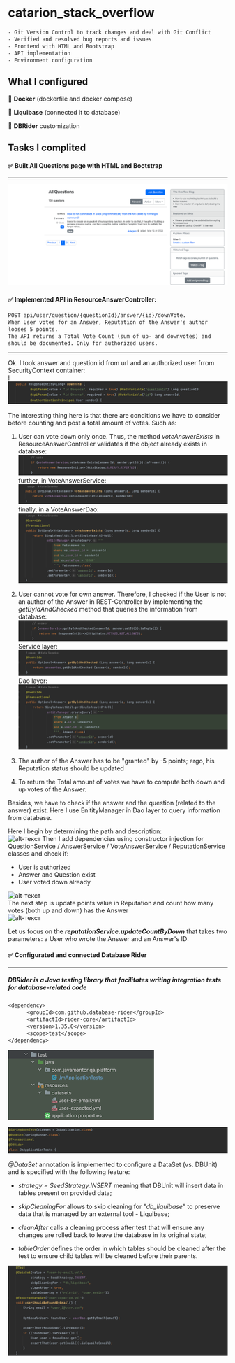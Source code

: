 # catarion_stack_overflow

    - Git Version Control to track changes and deal with Git Conflict
    - Verified and resolved bug reports and issues
    - Frontend with HTML and Bootstrap
    - API implementation
    - Environment configuration
    

## What I configured

  
🧩 **Docker** (dockerfile and docker compose)

🧩 **Liquibase** (connected it to database)

🧩 **DBRider** customization


## Tasks I complited

#### ✅ Built All Questions page with **HTML** and **Bootstrap**
------

![alt-текст](https://github.com/e-terven/catarion_stack_overflow/blob/5af8114d05fae37628bd7af0391f60a15caf9218/images/catarion_stack_overflow/AllQuestions.png)

#### ✅ Implemented API in ResourceAnswerController:
    POST api/user/question/{questionId}/answer/{id}/downVote.
    When User votes for an Answer, Reputation of the Answer's author looses 5 points.
    The API returns a Total Vote Count (sum of up- and downvotes) and should be documented. Only for authorized users. 

------
Ok. I took answer and question id from url and an authorized user frrom SecurityContext container:  
   !![alt-текст](https://github.com/e-terven/catarion_stack_overflow/blob/6bd579791d64e8fe773589c4dd55fc1450951fc0/images/catarion_stack_overflow/Parameters_1.png)

The interesting thing here is that there are conditions we have to consider before counting and post a total amount of votes. Such as:
1. User can vote down only once.
   Thus, the method _voteAnswerExists_ in ResourceAnswerController validates if the object already exists in database:
![alt-текст](https://github.com/e-terven/catarion_stack_overflow/blob/6011183f856fc58e4060dde2918b85a06ad6702e/images/catarion_stack_overflow/VoteAnswer-1.png)
   further, in VoteAnswerService:
![alt-текст](https://github.com/e-terven/catarion_stack_overflow/blob/6011183f856fc58e4060dde2918b85a06ad6702e/images/catarion_stack_overflow/VoteAnswer-2.png)
   finally, in a VoteAnswerDao:
![alt-текст](https://github.com/e-terven/catarion_stack_overflow/blob/6011183f856fc58e4060dde2918b85a06ad6702e/images/catarion_stack_overflow/VoteAnswer-3.png)

2. User cannot vote for own answer. Therefore, I checked if the User is not an author of the Answer in REST-Controller by implementing the _getByIdAndChecked_ method that queries the information from database:
![alt-текст](https://github.com/e-terven/catarion_stack_overflow/blob/a349773fcfc427160ab69823e8225b002ebb588f/images/catarion_stack_overflow/Answer-1.png)
   Service layer:      
![alt-текст](https://github.com/e-terven/catarion_stack_overflow/blob/6dedd3602cbe77cc9224bb737029be5abfae8d43/images/catarion_stack_overflow/Answer-2.png)
   Dao layer:
![alt-текст](https://github.com/e-terven/catarion_stack_overflow/blob/6dedd3602cbe77cc9224bb737029be5abfae8d43/images/catarion_stack_overflow/Answer-3.png)


4. The author of the Answer has to be "granted" by -5 points; ergo, his Reputation status should be updated
5. To return the Total amount of votes we have to compute both down and up votes of the Answer.

Besides, we have to check if the answer and the question (related to the answer) exist. Here I use EnitityManager in Dao layer to query information from database.


Here I begin by determining the path and description:  
![alt-текст]()
Then I add dependencies using constructor injection for
QuestionService / AnswerService / VoteAnswerService / ReputationService classes and check if:
- User is authorized
- Answer and Question exist
- User voted down already  
  
![alt-текст]()  
The next step is update points value in Reputation and count how many votes (both up and down) has the Answer  
![alt-текст]()  

Let us focus on the _**reputationService.updateCountByDown**_ that takes two parameters: a User who wrote the Answer and an Answer's ID:





#### ✅ Configurated and connected **Database Rider**
------
##### DBRider is a Java testing library that facilitates writing integration tests for database-related code

    <dependency>
          <groupId>com.github.database-rider</groupId>
          <artifactId>rider-core</artifactId>
          <version>1.35.0</version>
          <scope>test</scope>
    </dependency>

![alt-текст](https://github.com/e-terven/catarion_stack_overflow/blob/5af8114d05fae37628bd7af0391f60a15caf9218/images/catarion_stack_overflow/dbRider_tree.png)

![alt-текст](https://github.com/e-terven/catarion_stack_overflow/blob/5af8114d05fae37628bd7af0391f60a15caf9218/images/catarion_stack_overflow/dbrider_annotations.png "Annotations")

_@DataSet_ annotation is implemented to configure a DataSet (vs. DBUnit) and is specified with the following feature:  

- _strategy = SeedStrategy.INSERT_  meaning that DBUnit will insert data in tables present on provided data;  

- _skipCleaningFor_  allows to skip cleaning for  _"db_liquibase"_ to preserve data that is managed by an external tool - Liquibase;  

- _cleanAfter_  calls a cleaning process after test that will ensure any changes are rolled back to leave the database in its original state;  

- _tableOrder_  defines the order in which tables should be cleaned after the test to ensure child tables will be cleaned before their parents.

![alt-текст](https://github.com/e-terven/catarion_stack_overflow/blob/5af8114d05fae37628bd7af0391f60a15caf9218/images/catarion_stack_overflow/dbrider_findByEmail.png "findByEmail_testMethod")
